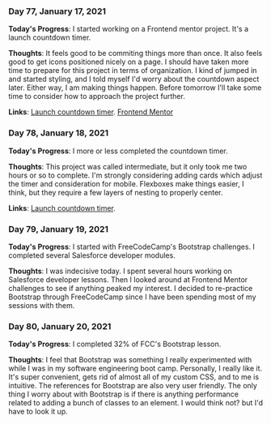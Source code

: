 ### Day 77, January 17, 2021

**Today's Progress**: I started working on a Frontend mentor project. It's a launch countdown timer.

**Thoughts**: It feels good to be commiting things more than once. It also feels good to get icons positioned nicely on a page. I should have taken more time to prepare for this project in terms of organization. I kind of jumped in and started styling, and I told myself I'd worry about the countdown aspect later. Either way, I am making things happen. Before tomorrow I'll take some time to consider how to approach the project further.

**Links**: [Launch countdown timer](https://github.com/jdemarc/launch-countdown-timer). [Frontend Mentor](frontendmentor.io/)

### Day 78, January 18, 2021

**Today's Progress**: I more or less completed the countdown timer.

**Thoughts**: This project was called intermediate, but it only took me two hours or so to complete. I'm strongly considering adding cards which adjust the timer and consideration for mobile. Flexboxes make things easier, I think, but they require a few layers of nesting to properly center.

**Links**: [Launch countdown timer](https://github.com/jdemarc/launch-countdown-timer).

### Day 79, January 19, 2021

**Today's Progress**: I started with FreeCodeCamp's Bootstrap challenges. I completed several Salesforce developer modules.

**Thoughts**: I was indecisive today. I spent several hours working on Salesforce developer lessons. Then I looked around at Frontend Mentor challenges to see if anything peaked my interest. I decided to re-practice Bootstrap through FreeCodeCamp since I have been spending most of my sessions with them.

### Day 80, January 20, 2021

**Today's Progress**: I completed 32% of FCC's Bootstrap lesson.

**Thoughts**: I feel that Bootstrap was something I really experimented with while I was in my software engineering boot camp. Personally, I really like it. It's super convenient, gets rid of almost all of my custom CSS, and to me is intuitive. The references for Bootstrap are also very user friendly. The only thing I worry about with Bootstrap is if there is anything performance related to adding a bunch of classes to an element. I would think not? but I'd have to look it up.
